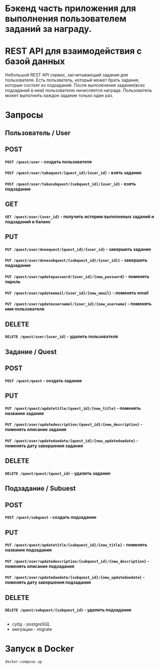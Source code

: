 # Бэкенд часть приложения для выполнения пользователем заданий за награду. 
# REST API для взаимодействия c базой данных


Небольшой REST API сервис, засчитывающий задания для пользователя.
Есть пользватель, который может брать задания, которые состоят из подзаданий. После выполенения задания(всех подзаданий в нем) пользователю начисляется награда. Пользователь может выполнить каждое задание только один раз.



# Запросы
## Пользователь / User
## POST
#### ```POST /quest/user``` - создать пользователя
#### ```POST /quest/user/takequest/{quest_id}/{user_id}``` - взять задание
#### ```POST /quest/user/takesubquest/{subquest_id}/{user_id}``` - взять подзадание

## GET
#### ```GET /quest/user/{user_id}``` - получить историю выполненых заданий и подзаданий и баланс

## PUT
#### ```PUT /quest/user/donequest/{quest_id}/{user_id}``` - завершить задание
#### ```PUT /quest/user/donesubquest/{subquest_id}/{user_id}}``` - завершить подзадание
#### ```PUT /quest/user/updatepassword/{user_id}/{new_password}``` - поменять пароль
#### ```PUT /quest/user/updateemail/{user_id}/{new_email}``` - поменять email
#### ```PUT /quest/user/updateusernamel/{user_id}/{new_username}``` - поменять имя пользователя

## DELETE
#### ```DELETE /quest/user/{user_id}``` - удалить пользователя


## Задание / Quest
## POST
#### ```POST /quest/quest``` - создать задание


## PUT
#### ```PUT /quest/quest/updatetitle/{quest_id}/{new_title}``` - поменять название задания
#### ```PUT /quest/user/updatedescription/{quest_id}/{new_description}``` - поменять описание задания 
#### ```PUT /quest/user/updateduedate/{quest_id}/{new_updateduedate}``` - поменять дату завершения задания

## DELETE
#### ```DELETE /quest/quest/{quest_id}``` - удалить задание


## Подзадание / Subuest
## POST
#### ```POST /quest/subquest``` - создать подзадание


## PUT
#### ```PUT /quest/quest/updatetitle/{subquest_id}/{new_title}``` - поменять название подзадания
#### ```PUT /quest/user/updatedescription/{subquest_id}/{new_description}``` - поменять описание подзадания
#### ```PUT /quest/user/updateduedate/{subquest_id}/{new_updateduedate}``` - поменять дату завершения подзадания

## DELETE
#### ```DELETE /quest/subquest/{subquest_id}``` - удалить подзадание

##
- субд - postgreSQL
- миграции - migrate


# Запуск в Docker
```
docker-compose up
```
